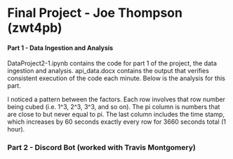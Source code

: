 # Final Project - Joe Thompson (zwt4pb)

#### Part 1 - Data Ingestion and Analysis
DataProject2-1.ipynb contains the code for part 1 of the project, the data ingestion and analysis. api_data.docx contains the output that verifies consistent execution of the code each minute. Below is the analysis for this part.

I noticed a pattern between the factors. Each row involves that row number being cubed (i.e. 1^3, 2^3, 3^3, and so on). The pi column is numbers that are close to but never equal to pi. The last column includes the time stamp, which increases by 60 seconds exactly every row for 3660 seconds total (1 hour). 

### Part 2 - Discord Bot (worked with Travis Montgomery)
